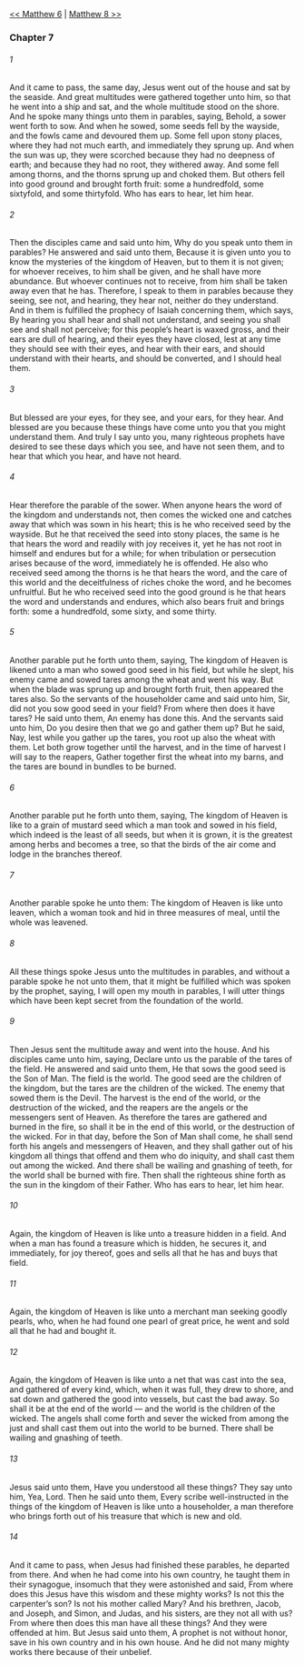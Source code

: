 [<< Matthew 6](Matthew%206.md)  |  [Matthew 8 >>](Matthew%208.md)

### Chapter 7
###### 1
And it came to pass, the same day, Jesus went out of the house and sat by the seaside. And great multitudes were gathered together unto him, so that he went into a ship and sat, and the whole multitude stood on the shore. And he spoke many things unto them in parables, saying, Behold, a sower went forth to sow. And when he sowed, some seeds fell by the wayside, and the fowls came and devoured them up. Some fell upon stony places, where they had not much earth, and immediately they sprung up. And when the sun was up, they were scorched because they had no deepness of earth; and because they had no root, they withered away. And some fell among thorns, and the thorns sprung up and choked them. But others fell into good ground and brought forth fruit: some a hundredfold, some sixtyfold, and some thirtyfold. Who has ears to hear, let him hear.

###### 2
Then the disciples came and said unto him, Why do you speak unto them in parables? He answered and said unto them, Because it is given unto you to know the mysteries of the kingdom of Heaven, but to them it is not given; for whoever receives, to him shall be given, and he shall have more abundance. But whoever continues not to receive, from him shall be taken away even that he has. Therefore, I speak to them in parables because they seeing, see not, and hearing, they hear not, neither do they understand. And in them is fulfilled the prophecy of Isaiah concerning them, which says, By hearing you shall hear and shall not understand, and seeing you shall see and shall not perceive; for this people’s heart is waxed gross, and their ears are dull of hearing, and their eyes they have closed, lest at any time they should see with their eyes, and hear with their ears, and should understand with their hearts, and should be converted, and I should heal them.

###### 3
But blessed are your eyes, for they see, and your ears, for they hear. And blessed are you because these things have come unto you that you might understand them. And truly I say unto you, many righteous prophets have desired to see these days which you see, and have not seen them, and to hear that which you hear, and have not heard.

###### 4
Hear therefore the parable of the sower. When anyone hears the word of the kingdom and understands not, then comes the wicked one and catches away that which was sown in his heart; this is he who received seed by the wayside. But he that received the seed into stony places, the same is he that hears the word and readily with joy receives it, yet he has not root in himself and endures but for a while; for when tribulation or persecution arises because of the word, immediately he is offended. He also who received seed among the thorns is he that hears the word, and the care of this world and the deceitfulness of riches choke the word, and he becomes unfruitful. But he who received seed into the good ground is he that hears the word and understands and endures, which also bears fruit and brings forth: some a hundredfold, some sixty, and some thirty.

###### 5
Another parable put he forth unto them, saying, The kingdom of Heaven is likened unto a man who sowed good seed in his field, but while he slept, his enemy came and sowed tares among the wheat and went his way. But when the blade was sprung up and brought forth fruit, then appeared the tares also. So the servants of the householder came and said unto him, Sir, did not you sow good seed in your field? From where then does it have tares? He said unto them, An enemy has done this. And the servants said unto him, Do you desire then that we go and gather them up? But he said, Nay, lest while you gather up the tares, you root up also the wheat with them. Let both grow together until the harvest, and in the time of harvest I will say to the reapers, Gather together first the wheat into my barns, and the tares are bound in bundles to be burned.

###### 6
Another parable put he forth unto them, saying, The kingdom of Heaven is like to a grain of mustard seed which a man took and sowed in his field, which indeed is the least of all seeds, but when it is grown, it is the greatest among herbs and becomes a tree, so that the birds of the air come and lodge in the branches thereof.

###### 7
Another parable spoke he unto them: The kingdom of Heaven is like unto leaven, which a woman took and hid in three measures of meal, until the whole was leavened.

###### 8
All these things spoke Jesus unto the multitudes in parables, and without a parable spoke he not unto them, that it might be fulfilled which was spoken by the prophet, saying, I will open my mouth in parables, I will utter things which have been kept secret from the foundation of the world.

###### 9
Then Jesus sent the multitude away and went into the house. And his disciples came unto him, saying, Declare unto us the parable of the tares of the field. He answered and said unto them, He that sows the good seed is the Son of Man. The field is the world. The good seed are the children of the kingdom, but the tares are the children of the wicked. The enemy that sowed them is the Devil. The harvest is the end of the world, or the destruction of the wicked, and the reapers are the angels or the messengers sent of Heaven. As therefore the tares are gathered and burned in the fire, so shall it be in the end of this world, or the destruction of the wicked. For in that day, before the Son of Man shall come, he shall send forth his angels and messengers of Heaven, and they shall gather out of his kingdom all things that offend and them who do iniquity, and shall cast them out among the wicked. And there shall be wailing and gnashing of teeth, for the world shall be burned with fire. Then shall the righteous shine forth as the sun in the kingdom of their Father. Who has ears to hear, let him hear.

###### 10
Again, the kingdom of Heaven is like unto a treasure hidden in a field. And when a man has found a treasure which is hidden, he secures it, and immediately, for joy thereof, goes and sells all that he has and buys that field.

###### 11
Again, the kingdom of Heaven is like unto a merchant man seeking goodly pearls, who, when he had found one pearl of great price, he went and sold all that he had and bought it.

###### 12
Again, the kingdom of Heaven is like unto a net that was cast into the sea, and gathered of every kind, which, when it was full, they drew to shore, and sat down and gathered the good into vessels, but cast the bad away. So shall it be at the end of the world — and the world is the children of the wicked. The angels shall come forth and sever the wicked from among the just and shall cast them out into the world to be burned. There shall be wailing and gnashing of teeth.

###### 13
Jesus said unto them, Have you understood all these things? They say unto him, Yea, Lord. Then he said unto them, Every scribe well-instructed in the things of the kingdom of Heaven is like unto a householder, a man therefore who brings forth out of his treasure that which is new and old.

###### 14
And it came to pass, when Jesus had finished these parables, he departed from there. And when he had come into his own country, he taught them in their synagogue, insomuch that they were astonished and said, From where does this Jesus have this wisdom and these mighty works? Is not this the carpenter’s son? Is not his mother called Mary? And his brethren, Jacob, and Joseph, and Simon, and Judas, and his sisters, are they not all with us? From where then does this man have all these things? And they were offended at him. But Jesus said unto them, A prophet is not without honor, save in his own country and in his own house. And he did not many mighty works there because of their unbelief.